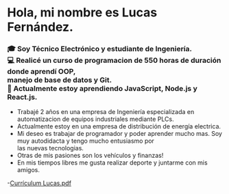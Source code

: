 <h1>Hola, mi nombre es Lucas Fernández.</h1>
<h3>🎓 Soy Técnico Electrónico y estudiante de Ingeniería. <br>
💻 Realicé un curso de programacion de 550 horas de duración donde aprendí OOP,<br>
manejo de base de datos y Git. <br>
🤯 Actualmente estoy aprendiendo JavaScript, Node.js y React.js.</h3>

- Trabajé 2 años en una empresa de Ingeniería especializada en automatizacion
de equipos industriales mediante PLCs.<br>
- Actualmente estoy en una empresa de distribución de energía electrica.<br>
- Mi deseo es trabajar de programador y poder aprender mucho mas. Soy muy autodidacta y
tengo mucho entusiasmo por<br> las nuevas tecnologias.<br>
- Otras de mis pasiones son los vehículos y finanzas!<br>
- En mis tiempos libres me gusta realizar deporte y juntarme con mis amigos.


-[Currículum Lucas.pdf](https://github.com/ferlucasss/ferlucasss/files/8894655/Curriculum.Lucas.Ingles.pdf)

